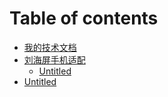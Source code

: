 # Table of contents

* [我的技术文档](README.md)
* [刘海屏手机适配](liu-hai-ping-shou-ji-shi-pei/README.md)
  * [Untitled](liu-hai-ping-shou-ji-shi-pei/untitled.md)
* [Untitled](untitled.md)

